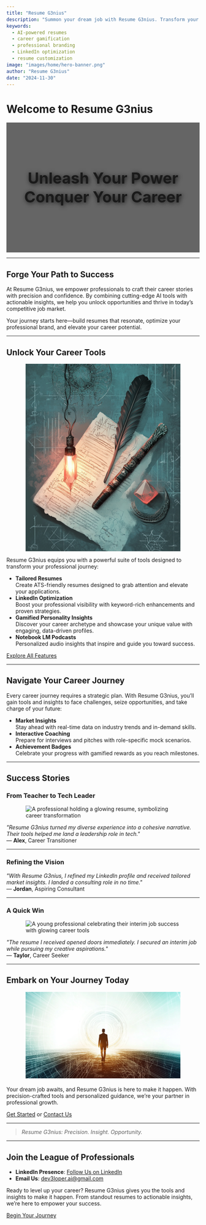 ```yaml
---
title: "Resume G3nius"
description: "Summon your dream job with Resume G3nius. Transform your career journey with AI-powered tools, actionable insights, and personalized professional branding solutions."
keywords:
  - AI-powered resumes
  - career gamification
  - professional branding
  - LinkedIn optimization
  - resume customization
image: "images/home/hero-banner.png"
author: "Resume G3nius"
date: "2024-11-30"
---
```


# Welcome to **Resume G3nius**

<div style="text-align: center; background-image: url('images/home/hero-banner.png'); background-size: cover; background-position: center; padding: 120px 0; position: relative;">
  <div style="position: absolute; inset: 0; background: rgba(0, 0, 0, 0.6);"></div>
  <h2 style="font-size: 2.5rem; font-weight: 700; margin: 0; position: relative; text-shadow: 2px 2px 12px rgba(0, 0, 0, 0.8);">
    Unleash Your Power
  </h2>
  <h2 style="font-size: 2.5rem; font-weight: 700; margin: 0; position: relative; text-shadow: 2px 2px 12px rgba(0, 0, 0, 0.8);">
    Conquer Your Career
  </h2>
</div>

---

## **Forge Your Path to Success**

At <span class="italic">Resume G3nius</span>, we empower professionals to craft their career stories with precision and confidence. By combining cutting-edge AI tools with actionable insights, we help you unlock opportunities and thrive in today’s competitive job market.

Your journey starts here—build resumes that resonate, optimize your professional brand, and elevate your career potential.

---

## **Unlock Your Career Tools**

<img src="images/home/unlock-tools.png" alt="Professional tools glowing with a polished, modern energy" style="display: block; margin: auto; width: 80%; max-width: 600px;">

<span class="italic">Resume G3nius</span> equips you with a powerful suite of tools designed to transform your professional journey:

- **Tailored Resumes**  
  Create ATS-friendly resumes designed to grab attention and elevate your applications.
- **LinkedIn Optimization**  
  Boost your professional visibility with keyword-rich enhancements and proven strategies.
- **Gamified Personality Insights**  
  Discover your career archetype and showcase your unique value with engaging, data-driven profiles.
- **Notebook LM Podcasts**  
  Personalized audio insights that inspire and guide you toward success.

[Explore All Features](features/index.md)

---

## **Navigate Your Career Journey**

Every career journey requires a strategic plan. With <span class="italic">Resume G3nius</span>, you’ll gain tools and insights to face challenges, seize opportunities, and take charge of your future:

- **Market Insights**  
  Stay ahead with real-time data on industry trends and in-demand skills.
- **Interactive Coaching**  
  Prepare for interviews and pitches with role-specific mock scenarios.
- **Achievement Badges**  
  Celebrate your progress with gamified rewards as you reach milestones.

---

## **Success Stories**

### **From Teacher to Tech Leader**

<img src="images/success/alchemist-transformation.png" alt="A professional holding a glowing resume, symbolizing career transformation" style="display: block; margin: auto; width: 80%; max-width: 600px;">

_"<span class="italic">Resume G3nius</span> turned my diverse experience into a cohesive narrative. Their tools helped me land a leadership role in tech."_  
— **Alex**, Career Transitioner

---

### **Refining the Vision**

_"With <span class="italic">Resume G3nius</span>, I refined my LinkedIn profile and received tailored market insights. I landed a consulting role in no time."_  
— **Jordan**, Aspiring Consultant

---

### **A Quick Win**

<img src="images/success/seekers-triumph.png" alt="A young professional celebrating their interim job success with glowing career tools" style="display: block; margin: auto; width: 80%; max-width: 600px;">

_"The resume I received opened doors immediately. I secured an interim job while pursuing my creative aspirations."_  
— **Taylor**, Career Seeker

---

## **Embark on Your Journey Today**

<img src="images/home/embark-journey.png" alt="A professional stepping confidently into a glowing pathway representing career success" style="display: block; margin: auto; width: 80%; max-width: 800px; margin-bottom: 20px;">

Your dream job awaits, and <span class="italic">Resume G3nius</span> is here to make it happen. With precision-crafted tools and personalized guidance, we’re your partner in professional growth.

[Get Started](pricing.md) or [Contact Us](contact.md)

---

> _<span class="italic">Resume G3nius</span>: Precision. Insight. Opportunity._

---

## **Join the League of Professionals**

- **LinkedIn Presence**: [Follow Us on LinkedIn](https://www.linkedin.com/company/dev3loper-ai/)
- **Email Us**: dev3loper.ai@gmail.com

Ready to level up your career? <span class="italic">Resume G3nius</span> gives you the tools and insights to make it happen. From standout resumes to actionable insights, we’re here to empower your success.

[Begin Your Journey](contact.md)

